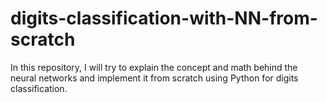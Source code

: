 # digits-classification-with-NN-from-scratch
In this repository, I will try to explain the concept and math behind the neural networks and implement it from scratch using Python for digits classification.
